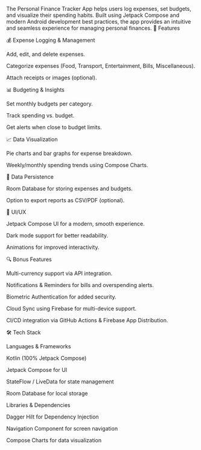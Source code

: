 The Personal Finance Tracker App helps users log expenses, set budgets, and visualize their spending habits. Built using Jetpack Compose and modern Android development best practices, the app provides an intuitive and seamless experience for managing personal finances.
🚀 Features

💰 Expense Logging & Management

Add, edit, and delete expenses.

Categorize expenses (Food, Transport, Entertainment, Bills, Miscellaneous).

Attach receipts or images (optional).

📊 Budgeting & Insights

Set monthly budgets per category.

Track spending vs. budget.

Get alerts when close to budget limits.

📈 Data Visualization

Pie charts and bar graphs for expense breakdown.

Weekly/monthly spending trends using Compose Charts.

💾 Data Persistence

Room Database for storing expenses and budgets.

Option to export reports as CSV/PDF (optional).

🎨 UI/UX

Jetpack Compose UI for a modern, smooth experience.

Dark mode support for better readability.

Animations for improved interactivity.

🔍 Bonus Features

Multi-currency support via API integration.

Notifications & Reminders for bills and overspending alerts.

Biometric Authentication for added security.

Cloud Sync using Firebase for multi-device support.

CI/CD integration via GitHub Actions & Firebase App Distribution.

🛠 Tech Stack

Languages & Frameworks

Kotlin (100% Jetpack Compose)

Jetpack Compose for UI

StateFlow / LiveData for state management

Room Database for local storage

Libraries & Dependencies

Dagger Hilt for Dependency Injection

Navigation Component for screen navigation

Compose Charts for data visualization

